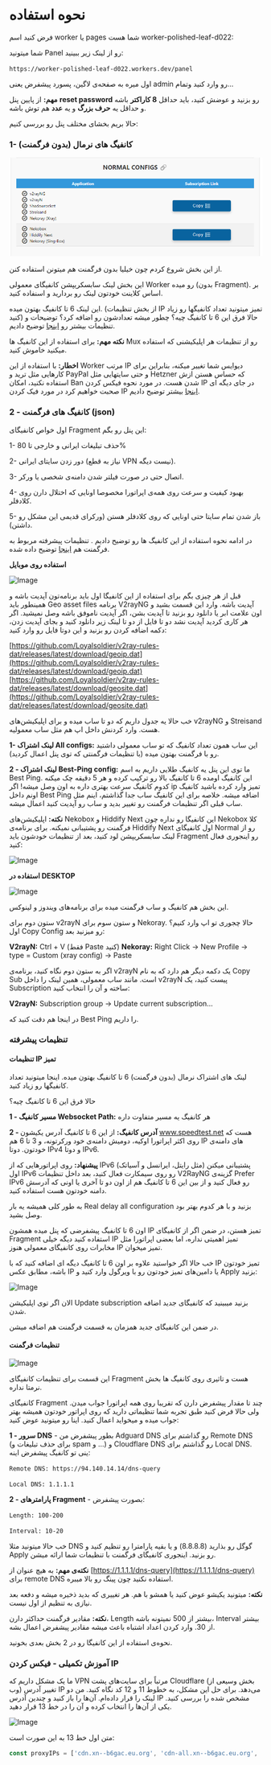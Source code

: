# نحوه استفاده
فرض کنید اسم worker یا pages شما هست worker-polished-leaf-d022:


شما میتونید Panel رو از لینک زیر ببینید:

`https://worker-polished-leaf-d022.workers.dev/panel`


اول میره به صفحه‌ی لاگین، پسورد پیشفرض یعنی admin رو وارد کنید وتمام...

**مهم:** از پایین پنل **reset password** رو بزنید و عوضش کنید، باید حداقل **8 کاراکتر** باشه و حداقل یه **حرف بزرگ** و یه **عدد** هم توش باشه.

حالا بریم بخشای مختلف پنل رو بررسی کنیم:

### 1- کانفیگ های نرمال (بدون فرگمنت)

![Normal Configs](assets/Normal_config.png)

از این بخش شروع کردم چون خیلیا بدون فرگمنت هم میتونن استفاده کنن.

این بخش لینک سابسکریپشن کانفیگای معمولی Worker رو میده (بدون Fragment). بر اساس کلاینت خودتون لینک رو بردارید و اسنفاده کنید.

این لینک 6 تا کانفیگ بهتون میده. (از بخش تنظیمات IP تمیز میتونید تعداد کانفیگها رو زیاد کنید) حالا فرق این 6 تا کانفیگ چیه؟  چطور میشه تعدادشون رو اضافه کرد؟ توضیحات و تنظیمات بیشتر رو [اینجا](#تنظیمات-ip-تمیز) توضیح دادیم. 

**نکته مهم:** برای استفاده از این کانفیگ ها Mux رو از تنظیمات هر اپلیکیشنی که استفاده میکنید خاموش کنید.

**اخطار:** با استفاده از این Worker مرتب IP دیوایس شما تغییر میکنه، بنابراین برای کارهایی مثل ترید و PayPal و حتی سایتهایی مثل Hetzner که حساس هستن ازش استفاده نکنید، امکان Ban شدن هست. در مورد نحوه فیکس کردن IP در جای دیگه ای صحبت خواهیم کرد
در مورد فیک کردن IP [اینجا](#آموزش-تکمیلی---فیکس-کردن-ip) بیشتر توضیح دادیم.

### 2 - کانفیگ های فرگمنت (json)

اول خواص کانفیگای Fragment این پنل رو بگم:

   1- حذف تبلیغات ایرانی و خارجی تا 80%

   2- دور زدن سایتای ایرانی (نیاز به قطع VPN نیست دیگه).

   3- اتصال حتی در صورت فیلتر شدن دامنه‌ی شخصی یا ورکر.

   4- بهبود کیفیت و سرعت روی همه‌ی اپراتورا مخصوصا اونایی که اختلال دارن روی کلادفلر.

   5- باز شدن تمام سایتا حتی اونایی که روی کلادفلر هستن (ورکرای قدیمی این مشکل رو داشتن).

در ادامه نحوه استفاده از این کانفیگ ها رو توضیح دادیم . تنظیمات پیشرفته مربوط به فرگمنت هم [اینجا](#تنظیمات-فرگمنت) توضیح داده شده.

**استفاده روی موبایل**

![Image](https://telegra.ph/file/d1af5cfa899211beae347.png)

قبل از هر چیزی بگم برای استفاده از این کانفیگا اول باید برنامه‌تون آپدیت باشه و همینطور باید Geo asset files برنامه V2rayNG آپدیت باشه. وارد این قسمت بشید و اون علامت ابر یا دانلود رو بزنید تا آپدیت بشن، اگر آپدیت ناموفق باشه وصل نمیشید. اگر هر کاری کردید آپدیت نشد دو تا فایل از دو تا لینک زیر دانلود کنید و بجای آپدیت زدن، دکمه اضافه کردن رو بزنید و این دوتا فایل رو وارد کنید:

[https://github.com/Loyalsoldier/v2ray-rules-dat/releases/latest/download/geoip.dat](https://github.com/Loyalsoldier/v2ray-rules-dat/releases/latest/download/geoip.dat)
[https://github.com/Loyalsoldier/v2ray-rules-dat/releases/latest/download/geosite.dat](https://github.com/Loyalsoldier/v2ray-rules-dat/releases/latest/download/geosite.dat)

خب حالا یه جدول داریم که دو تا ساب میده و برای اپلیکیشن‌های v2rayNG و Streisand هست.
وارد کردنش داخل اپ هم مثل ساب معمولیه.

**1- لینک اشتراک All configs:**
این ساب همون تعداد کانفیگ که تو ساب معمولی داشتید رو با فرگمنت بهتون میده (با تنظیمات
فرگمنتی که توی پنل اعمال کردید).

**2 - لینک اشتراک Best-Ping config:**
ما توی این پنل یه کانفیگ طلایی داریم به اسم Best Ping. این کانفیگ اومده 6 تا کانفیگ
بالا رو ترکیب کرده و هر 5 دقیقه چک میکنه کدوم کانفیگ سرعت بهتری داره به اون وصل میشه! اگر ip تمیز وارد کرده
باشید کانفیگ اونم داخل Best Ping اضافه میشه. خلاصه برای این کانفیگ ساب جدا گذاشتم، اینم مثل ساب قبلی اگر تنظیمات
فرگمنت رو تغییر بدید و ساب رو آپدیت کنید اعمال میشه.

**نکته:** اپلیکیشن‌های Nekobox و Hiddify Next این کانفیگا رو نداره چون
Nekobox کلا فرگمنت رو پشتیبانی نمیکنه. برای برنامه‌ی Hiddify Next اول کانفیگای Normal رو از لینک سابسکریپشن لود
کنید، بعد از تنظیمات خودشون باید Fragment رو اینجوری فعال کنید:

![Image](https://telegra.ph/file/26d5d24d1aa61423d9410.png)

**استفاده در DESKTOP**

![Image](https://telegra.ph/file/175a895e203db5d1409c1.png)

این بخش هم کانفیگ و ساب فرگمنت میده برای برنامه‌های ویندوز و لینوکس.

ستون دوم برای v2rayN و ستون سوم برای Nekoray. حالا چجوری تو اپ وارد کنیم؟ اول Copy Config رو میزنید بعد:

**V2rayN:** Ctrl + V (فقط Paste کنید)
**Nekoray:** Right Click -&gt; New Profile -&gt; type = Custom (xray config) -&gt; Paste

اگر به ستون دوم نگاه کنید، برنامه‌ی v2rayN یک دکمه دیگر هم دارد که به نام Copy Sub است. مانند ساب معمولی، همین لینک را داخل v2rayN پیست کنید، یک Subscription ساخته و آن را انتخاب کنید:

**V2rayN:** Subscription group -&gt; Update current subscription...

در اینجا هم دقت کنید که Best Ping را داریم.


### تنظیمات پیشرفته

#### تنظیمات IP تمیز

لینک های اشتراک نرمال (بدون فرگمنت)  6 تا کانفیگ بهتون میده. اینجا میتونید تعداد کانفیگها رو زیاد کنید.

حالا فرق این 6 تا کانفیگ چیه؟

   **1 - مسیر کانفیگ Websocket Path:** هر کانفیگ یه مسیر متفاوت داره
	 
   **2 - آدرس کانفیگ:** از این 6 تا کانفیگ آدرس یکیشون www.speedtest.net هست که روی اکثر اپراتورا اوکیه، دومیش دامنه‌ی خود ورکرتونه، و 3 تا 6 هم IP های دامنه‌ی خودتون. دوتا IPv4 و دوتا IPv6.

**پیشنهاد:** روی اپراتورهایی که از IPv6 پشتیبانی میکنن (مثل رایتل، ایرانسل و آسیاتک) اول IPv6 رو روی سیمکارت فعال کنید، بعد داخل تنظیمات V2RayNG گزینه‌ی Prefer IPv6 رو فعال کنید و از بین این 6 تا کانفیگ هم از اون دو تا آخری یا اونی که آدرسش دامنه‌ خودتون هست استفاده کنید.

به طور کلی همیشه یه بار Real delay all configuration بزنید و با هر کدوم بهتر بود وصل بشید.




اون 6 تا کانفیگ پیشفرضی که پنل میده همشون IP تمیز هستن، در ضمن اگر از کانفیگای Fragment استفاده کنید دیگه خیلی IP تمیز اهمیتی نداره، اما بعضی اپراتورا مثل مخابرات روی کانفیگای معمولی هنوز IP تمیز میخوان.

خب حالا اگر خواستید علاوه بر اون 6 تا کانفیگ دیگه ای اضافه کنید که با IP تمیز خودتون باشه، مطابق عکس IP یا دامین‌های تمیز خودتون رو با ویرگول وارد کنید و Apply بزنید:

![Image](https://telegra.ph/file/14a43a87a6252ff96eaaa.png)

الان اگر توی اپلیکیشن Update subscription بزنید میبینید که کانفیگای جدید اضافه شدن.

در ضمن این کانفیگای جدید  همزمان به قسمت فرگمنت هم اضافه میشن.


####  تنظیمات فرگمنت

![Image](https://telegra.ph/file/55705e28355c841160fb9.png)

این قسمت برای تنظیمات کانفیگای Fragment هست و تاثیری روی کانفیگ ها بخش نرمتا نداره.

کانفیگای Fragment چند تا مقدار پیشفرض دارن که تقریبا روی همه اپراتورا جواب میدن. ولی حالا فرض کنید طبق تجربه شما تنظیماتی دارید که روی اپراتور خودتون همیشه بهتر جواب میده و میخواید اعمال کنید. اینا رو میتونید عوض کنید:

   **1 - سرور DNS** - بطور پیشفرض من Adguard DNS رو گذاشتم برای Remote DNS (برای حذف تبلیغات و spam و ...) و Cloudflare DNS رو گذاشتم برای Local DNS. ینی تو کانفیگ پیشفرض اینه:

`Remote DNS: https://94.140.14.14/dns-query`

`Local DNS: 1.1.1.1`

   **2 - پارامترهای Fragment** -  بصورت پیشفرض:

`Length: 100-200`

`Interval: 10-20`

خب حالا میتونید مثلا DNS گوگل رو بذارید (8.8.8.8) و یا بقیه پارامترا رو تنظیم کنید و Apply رو بزنید. اینجوری کانفیگای فرگمنت با تنظیمات شما ارائه میشن.

**نکته‌ی مهم:** به هیچ عنوان از [https://1.1.1.1/dns-query](https://1.1.1.1/dns-query) برای remote DNS استفاده نکنید چون پینگ رو بالا میبره.

**نکته:** میتونید یکیشو عوض کنید یا همشو با هم. هر تغییری که بدید ذخیره میشه و دفعه بعد نیازی به تنظیم از اول نیست.

**نکته:** مقادیر فرگمنت حداکثر دارن، Length بیشتر از 500 نمیتونه باشه، Interval بیشتر از 30. وارد کردن اعداد اشتباه باعث میشه مقادیر پیشفرض اعمال بشه.

نحوه‌ی استفاده از این کانفیگا رو در 2 بخش بعدی بخونید.


### آموزش تکمیلی - فیکس کردن IP

ما یک مشکل داریم که VPN مرتباً برای سایت‌های پشت Cloudflare (بخش وسیعی از وب) تغییر آدرس IP می‌دهد. برای حل این مشکل، به خطوط 11 و 12 کد نگاه کنید. من دو لینک را قرار داده‌ام. آن‌ها را باز کنید و چندین آدرس IP مشخص شده را بررسی کنید. یکی از آن‌ها را انتخاب کرده و آن را در خط 13 قرار دهید.

![Image](https://telegra.ph/file/f06d228610558b806154f.png)

متن اول خط 13 به این صورت است:

```javascript
const proxyIPs = ['cdn.xn--b6gac.eu.org', 'cdn-all.xn--b6gac.eu.org', 'edgetunnel.anycast.eu.org'];

